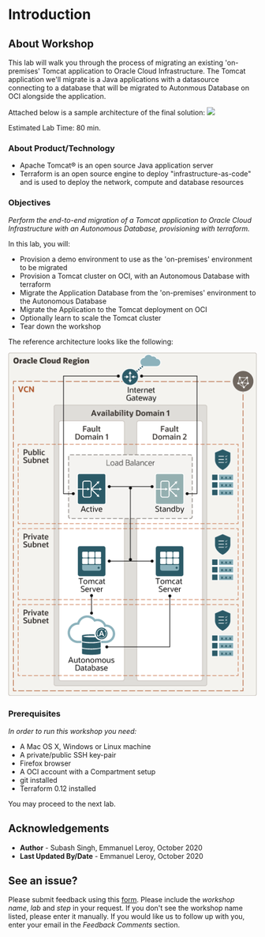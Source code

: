 # Introduction

## About Workshop

This lab will walk you through the process of migrating an existing 'on-premises' Tomcat application to Oracle Cloud Infrastructure. 
The Tomcat application we'll migrate is a Java applications with a datasource connecting to a database that will be migrated to Autonmous Database on OCI alongside the application.

Attached below is a sample architecture of the final solution:
![](./images/architecture.png)

Estimated Lab Time: 80 min.

### About Product/Technology

- Apache Tomcat® is an open source Java application server
- Terraform is an open source engine to deploy "infrastructure-as-code" and is used to deploy the network, compute and database resources

### Objectives

*Perform the end-to-end migration of a Tomcat application to Oracle Cloud Infrastructure with an Autonomous Database, provisioning with terraform.*

In this lab, you will:
- Provision a demo environment to use as the 'on-premises' environment to be migrated
- Provision a Tomcat cluster on OCI, with an Autonomous Database with terraform
- Migrate the Application Database from the 'on-premises' environment to the Autonomous Database
- Migrate the Application to the Tomcat deployment on OCI
- Optionally learn to scale the Tomcat cluster
- Tear down the workshop


The reference architecture looks like the following:

![](./images/architecture-deploy-tomcat.png)

### Prerequisites

*In order to run this workshop you need:*

* A Mac OS X, Windows or Linux machine
* A private/public SSH key-pair
* Firefox browser
* A OCI account with a Compartment setup
* git installed 
* Terraform 0.12 installed

You may proceed to the next lab.

## Acknowledgements

 - **Author** - Subash Singh, Emmanuel Leroy, October 2020
 - **Last Updated By/Date** - Emmanuel Leroy, October 2020

## See an issue?
Please submit feedback using this [form](https://apexapps.oracle.com/pls/apex/f?p=133:1:::::P1_FEEDBACK:1). Please include the *workshop name*, *lab* and *step* in your request.  If you don't see the workshop name listed, please enter it manually. If you would like us to follow up with you, enter your email in the *Feedback Comments* section.
